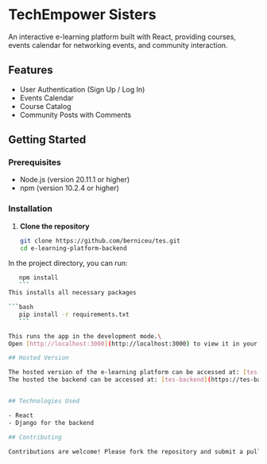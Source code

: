 # TechEmpower Sisters

An interactive e-learning platform built with React, providing courses, events calendar for networking events, and community interaction.

## Features

- User Authentication (Sign Up / Log In)
- Events Calendar
- Course Catalog
- Community Posts with Comments

## Getting Started

### Prerequisites

- Node.js (version 20.11.1 or higher)
- npm (version 10.2.4 or higher)

### Installation

1. **Clone the repository**

    ```bash
    git clone https://github.com/berniceu/tes.git
    cd e-learning-platform-backend
    ```
   
In the project directory, you can run:

 ```bash
    npm install
    ```
This installs all necessary packages

 ```bash
    pip install -r requirements.txt
    ```

This runs the app in the development mode.\
Open [http://localhost:3000](http://localhost:3000) to view it in your browser.

## Hosted Version

The hosted version of the e-learning platform can be accessed at: [tes-frontend](tes-ten-rho.vercel.app)
The hosted the backend can be accessed at: [tes-backend](https://tes-backend.onrender.com/api)


## Technologies Used

- React
- Django for the backend

## Contributing

Contributions are welcome! Please fork the repository and submit a pull request.

